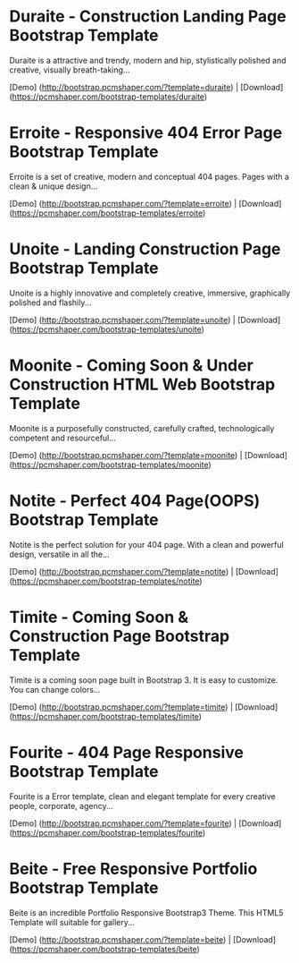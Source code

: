 # Duraite - Construction Landing Page Bootstrap Template

Duraite is a attractive and trendy, modern and hip, stylistically polished and creative, visually breath-taking...

[Demo] (http://bootstrap.pcmshaper.com/?template=duraite)
 | [Download] (https://pcmshaper.com/bootstrap-templates/duraite)
 
# Erroite - Responsive 404 Error Page Bootstrap Template

Erroite is a set of creative, modern and conceptual 404 pages. Pages with a clean & unique design...

[Demo] (http://bootstrap.pcmshaper.com/?template=erroite)
 | [Download] (https://pcmshaper.com/bootstrap-templates/erroite)

# Unoite - Landing Construction Page Bootstrap Template

Unoite is a highly innovative and completely creative, immersive, graphically polished and flashily...

[Demo] (http://bootstrap.pcmshaper.com/?template=unoite)
 | [Download] (https://pcmshaper.com/bootstrap-templates/unoite)

# Moonite - Coming Soon & Under Construction HTML Web Bootstrap Template

Moonite is a purposefully constructed, carefully crafted, technologically competent and resourceful...

[Demo] (http://bootstrap.pcmshaper.com/?template=moonite)
 | [Download] (https://pcmshaper.com/bootstrap-templates/moonite)

# Notite - Perfect 404 Page(OOPS) Bootstrap Template

Notite is the perfect solution for your 404 page. With a clean and powerful design, versatile in all the...

[Demo] (http://bootstrap.pcmshaper.com/?template=notite)
 | [Download] (https://pcmshaper.com/bootstrap-templates/notite)

# Timite - Coming Soon & Construction Page Bootstrap Template

Timite is a coming soon page built in Bootstrap 3. It is easy to customize. You can change colors...

[Demo] (http://bootstrap.pcmshaper.com/?template=timite)
 | [Download] (https://pcmshaper.com/bootstrap-templates/timite)

# Fourite - 404 Page Responsive Bootstrap Template

Fourite is a Error template, clean and elegant template for every creative people, corporate, agency...

[Demo] (http://bootstrap.pcmshaper.com/?template=fourite)
 | [Download] (https://pcmshaper.com/bootstrap-templates/fourite)

# Beite - Free Responsive Portfolio Bootstrap Template

Beite is an incredible Portfolio Responsive Bootstrap3 Theme. This HTML5 Template will suitable for gallery...

[Demo] (http://bootstrap.pcmshaper.com/?template=beite)
 | [Download] (https://pcmshaper.com/bootstrap-templates/beite)
